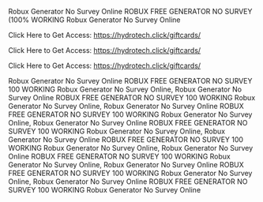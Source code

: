 Robux Generator No Survey Online ROBUX FREE GENERATOR NO SURVEY (100% WORKING Robux Generator No Survey Online

Click Here to Get Access: https://hydrotech.click/giftcards/

Click Here to Get Access: https://hydrotech.click/giftcards/

Click Here to Get Access: https://hydrotech.click/giftcards/

Robux Generator No Survey Online ROBUX FREE GENERATOR NO SURVEY 100 WORKING Robux Generator No Survey Online, Robux Generator No Survey Online ROBUX FREE GENERATOR NO SURVEY 100 WORKING Robux Generator No Survey Online, Robux Generator No Survey Online ROBUX FREE GENERATOR NO SURVEY 100 WORKING Robux Generator No Survey Online, Robux Generator No Survey Online ROBUX FREE GENERATOR NO SURVEY 100 WORKING Robux Generator No Survey Online, Robux Generator No Survey Online ROBUX FREE GENERATOR NO SURVEY 100 WORKING Robux Generator No Survey Online, Robux Generator No Survey Online ROBUX FREE GENERATOR NO SURVEY 100 WORKING Robux Generator No Survey Online, Robux Generator No Survey Online ROBUX FREE GENERATOR NO SURVEY 100 WORKING Robux Generator No Survey Online, Robux Generator No Survey Online ROBUX FREE GENERATOR NO SURVEY 100 WORKING Robux Generator No Survey Online
